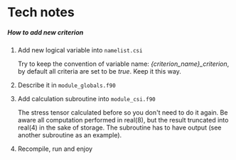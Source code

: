 # Tech notes

##### How to add new criterion

1. Add new logical variable into `namelist.csi`

   Try to keep the convention of variable name: *{criterion_name}_criterion*, by default all criteria are set to be *true*. Keep it this way.

2. Describe it in `module_globals.f90`

3. Add calculation subroutine into `module_csi.f90`

   The stress tensor calculated before so you don't need to do it again. Be aware all computation performed in real(8), but the result truncated into real(4) in the sake of storage. The subroutine has to have output (see another subroutine as an example).

4. Recompile, run and enjoy

